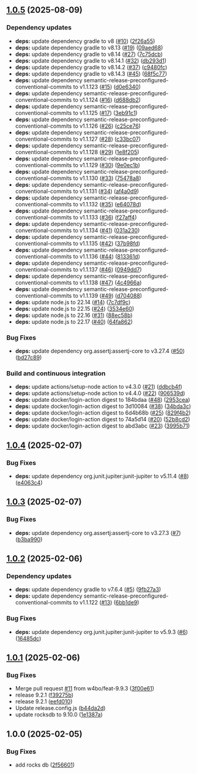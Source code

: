## [1.0.5](https://github.com/w4bo/docker-rocksdb/compare/1.0.4...1.0.5) (2025-08-09)

### Dependency updates

* **deps:** update dependency gradle to v8 ([#10](https://github.com/w4bo/docker-rocksdb/issues/10)) ([2f26a55](https://github.com/w4bo/docker-rocksdb/commit/2f26a555540f6f8ec0510acb46c707e89307311b))
* **deps:** update dependency gradle to v8.13 ([#19](https://github.com/w4bo/docker-rocksdb/issues/19)) ([09aed68](https://github.com/w4bo/docker-rocksdb/commit/09aed68f500c3b424790a7f5a4492377f4e7455a))
* **deps:** update dependency gradle to v8.14 ([#27](https://github.com/w4bo/docker-rocksdb/issues/27)) ([7c75dcb](https://github.com/w4bo/docker-rocksdb/commit/7c75dcb0804cfb1f992325fc96f211ad0a1355bc))
* **deps:** update dependency gradle to v8.14.1 ([#32](https://github.com/w4bo/docker-rocksdb/issues/32)) ([db293d1](https://github.com/w4bo/docker-rocksdb/commit/db293d15be7edd04f3da8d92de61180d4e603af9))
* **deps:** update dependency gradle to v8.14.2 ([#37](https://github.com/w4bo/docker-rocksdb/issues/37)) ([c9480fc](https://github.com/w4bo/docker-rocksdb/commit/c9480fc36d8777ec92a2789af98ac5a7ecd40254))
* **deps:** update dependency gradle to v8.14.3 ([#45](https://github.com/w4bo/docker-rocksdb/issues/45)) ([68f5c77](https://github.com/w4bo/docker-rocksdb/commit/68f5c773372dbc5e70a601a6fd8c899b3dc5f1db))
* **deps:** update dependency semantic-release-preconfigured-conventional-commits to v1.1.123 ([#15](https://github.com/w4bo/docker-rocksdb/issues/15)) ([d0e6340](https://github.com/w4bo/docker-rocksdb/commit/d0e6340d3ebe287f75503628c102bd78e5fb5a0f))
* **deps:** update dependency semantic-release-preconfigured-conventional-commits to v1.1.124 ([#16](https://github.com/w4bo/docker-rocksdb/issues/16)) ([d688db2](https://github.com/w4bo/docker-rocksdb/commit/d688db218d25eefbc9e3ffb426793f5c427683e5))
* **deps:** update dependency semantic-release-preconfigured-conventional-commits to v1.1.125 ([#17](https://github.com/w4bo/docker-rocksdb/issues/17)) ([3eb91c1](https://github.com/w4bo/docker-rocksdb/commit/3eb91c1082ebba7c9a1a2d816b6c96b32dc2a3d8))
* **deps:** update dependency semantic-release-preconfigured-conventional-commits to v1.1.126 ([#26](https://github.com/w4bo/docker-rocksdb/issues/26)) ([c25ce76](https://github.com/w4bo/docker-rocksdb/commit/c25ce765c427b3aa8bf7b7c241b91a6a1367962e))
* **deps:** update dependency semantic-release-preconfigured-conventional-commits to v1.1.127 ([#28](https://github.com/w4bo/docker-rocksdb/issues/28)) ([c33bc07](https://github.com/w4bo/docker-rocksdb/commit/c33bc07d03c336e213bba8708547caa651ce036d))
* **deps:** update dependency semantic-release-preconfigured-conventional-commits to v1.1.128 ([#29](https://github.com/w4bo/docker-rocksdb/issues/29)) ([1e8f205](https://github.com/w4bo/docker-rocksdb/commit/1e8f205a7f4c2629967a9021c41eb07bb74b6164))
* **deps:** update dependency semantic-release-preconfigured-conventional-commits to v1.1.129 ([#30](https://github.com/w4bo/docker-rocksdb/issues/30)) ([9e0ec1b](https://github.com/w4bo/docker-rocksdb/commit/9e0ec1b1638e317d8abc958dab6477afeb52975e))
* **deps:** update dependency semantic-release-preconfigured-conventional-commits to v1.1.130 ([#33](https://github.com/w4bo/docker-rocksdb/issues/33)) ([75478a8](https://github.com/w4bo/docker-rocksdb/commit/75478a805eb505ca2b59e05afccd9a350d853d94))
* **deps:** update dependency semantic-release-preconfigured-conventional-commits to v1.1.131 ([#34](https://github.com/w4bo/docker-rocksdb/issues/34)) ([af4a0d9](https://github.com/w4bo/docker-rocksdb/commit/af4a0d96d0998f633744eff082a076ec35900373))
* **deps:** update dependency semantic-release-preconfigured-conventional-commits to v1.1.132 ([#35](https://github.com/w4bo/docker-rocksdb/issues/35)) ([e64078d](https://github.com/w4bo/docker-rocksdb/commit/e64078d09a3b8e573dd9c88b014e7c9b18ed039d))
* **deps:** update dependency semantic-release-preconfigured-conventional-commits to v1.1.133 ([#36](https://github.com/w4bo/docker-rocksdb/issues/36)) ([f27aff4](https://github.com/w4bo/docker-rocksdb/commit/f27aff4539d50407f276020781abb506606244bb))
* **deps:** update dependency semantic-release-preconfigured-conventional-commits to v1.1.134 ([#41](https://github.com/w4bo/docker-rocksdb/issues/41)) ([031a230](https://github.com/w4bo/docker-rocksdb/commit/031a2301f26a551f5358031ea94418ea60ead8e0))
* **deps:** update dependency semantic-release-preconfigured-conventional-commits to v1.1.135 ([#42](https://github.com/w4bo/docker-rocksdb/issues/42)) ([37b98fd](https://github.com/w4bo/docker-rocksdb/commit/37b98fdf2a7449da8f49364288c7046a6a954d6c))
* **deps:** update dependency semantic-release-preconfigured-conventional-commits to v1.1.136 ([#44](https://github.com/w4bo/docker-rocksdb/issues/44)) ([813361d](https://github.com/w4bo/docker-rocksdb/commit/813361dd623a07c8a7f649e7664a776f86b1c6bf))
* **deps:** update dependency semantic-release-preconfigured-conventional-commits to v1.1.137 ([#46](https://github.com/w4bo/docker-rocksdb/issues/46)) ([0949dd7](https://github.com/w4bo/docker-rocksdb/commit/0949dd7e4a7c064fe913049bb6077fee9dc19171))
* **deps:** update dependency semantic-release-preconfigured-conventional-commits to v1.1.138 ([#47](https://github.com/w4bo/docker-rocksdb/issues/47)) ([4c4966a](https://github.com/w4bo/docker-rocksdb/commit/4c4966a3663a0f9f167898ca44f9ccb4af8f01ba))
* **deps:** update dependency semantic-release-preconfigured-conventional-commits to v1.1.139 ([#49](https://github.com/w4bo/docker-rocksdb/issues/49)) ([d704088](https://github.com/w4bo/docker-rocksdb/commit/d704088f77fe250a2adcbbcb433db760b417a247))
* **deps:** update node.js to 22.14 ([#14](https://github.com/w4bo/docker-rocksdb/issues/14)) ([7c7df9c](https://github.com/w4bo/docker-rocksdb/commit/7c7df9c6f50719fc2ef54e276378f2a9b1eabfe0))
* **deps:** update node.js to 22.15 ([#24](https://github.com/w4bo/docker-rocksdb/issues/24)) ([3534e60](https://github.com/w4bo/docker-rocksdb/commit/3534e603747d549e30b5859ab466b28d89896132))
* **deps:** update node.js to 22.16 ([#31](https://github.com/w4bo/docker-rocksdb/issues/31)) ([88ec58b](https://github.com/w4bo/docker-rocksdb/commit/88ec58b7dfa13f477db9b8776302638118656252))
* **deps:** update node.js to 22.17 ([#40](https://github.com/w4bo/docker-rocksdb/issues/40)) ([64fa862](https://github.com/w4bo/docker-rocksdb/commit/64fa862485f2a08892d9d038ff8116b1daee73ff))

### Bug Fixes

* **deps:** update dependency org.assertj:assertj-core to v3.27.4 ([#50](https://github.com/w4bo/docker-rocksdb/issues/50)) ([bd27c89](https://github.com/w4bo/docker-rocksdb/commit/bd27c89924dc0efa09276066a2e3b033dc6fff2a))

### Build and continuous integration

* **deps:** update actions/setup-node action to v4.3.0 ([#21](https://github.com/w4bo/docker-rocksdb/issues/21)) ([ddbcb4f](https://github.com/w4bo/docker-rocksdb/commit/ddbcb4f145bd6593209238e5fcfb2669b2c08ea5))
* **deps:** update actions/setup-node action to v4.4.0 ([#22](https://github.com/w4bo/docker-rocksdb/issues/22)) ([906539d](https://github.com/w4bo/docker-rocksdb/commit/906539d92c013a2a3d2049b9f272c27879eb1feb))
* **deps:** update docker/login-action digest to 184bdaa ([#48](https://github.com/w4bo/docker-rocksdb/issues/48)) ([2953cea](https://github.com/w4bo/docker-rocksdb/commit/2953ceaa1ad524ca3a151342b3884b156b410283))
* **deps:** update docker/login-action digest to 3d10084 ([#38](https://github.com/w4bo/docker-rocksdb/issues/38)) ([34bda3c](https://github.com/w4bo/docker-rocksdb/commit/34bda3c610622077907764db9729917a1326d01d))
* **deps:** update docker/login-action digest to 6d4b68b ([#25](https://github.com/w4bo/docker-rocksdb/issues/25)) ([829f4b2](https://github.com/w4bo/docker-rocksdb/commit/829f4b295cadd788d37eb1c1edc52262b9dde9ed))
* **deps:** update docker/login-action digest to 74a5d14 ([#20](https://github.com/w4bo/docker-rocksdb/issues/20)) ([52b8cd2](https://github.com/w4bo/docker-rocksdb/commit/52b8cd2117fc4fe6944dbc9f5bb8df2088b2759b))
* **deps:** update docker/login-action digest to abd3abc ([#23](https://github.com/w4bo/docker-rocksdb/issues/23)) ([3995b71](https://github.com/w4bo/docker-rocksdb/commit/3995b71d56da1cf1121c84ca3aba06328e28c597))

## [1.0.4](https://github.com/w4bo/docker-rocksdb/compare/1.0.3...1.0.4) (2025-02-07)

### Bug Fixes

* **deps:** update dependency org.junit.jupiter:junit-jupiter to v5.11.4 ([#8](https://github.com/w4bo/docker-rocksdb/issues/8)) ([e4063c4](https://github.com/w4bo/docker-rocksdb/commit/e4063c49458db3719e1f9cfd792e5c5fadbc25fd))

## [1.0.3](https://github.com/w4bo/docker-rocksdb/compare/1.0.2...1.0.3) (2025-02-07)

### Bug Fixes

* **deps:** update dependency org.assertj:assertj-core to v3.27.3 ([#7](https://github.com/w4bo/docker-rocksdb/issues/7)) ([b3ba990](https://github.com/w4bo/docker-rocksdb/commit/b3ba990cb3b13e8f6f3b68481dc6c6aeab4ff1e6))

## [1.0.2](https://github.com/w4bo/docker-rocksdb/compare/1.0.1...1.0.2) (2025-02-06)

### Dependency updates

* **deps:** update dependency gradle to v7.6.4 ([#5](https://github.com/w4bo/docker-rocksdb/issues/5)) ([9fb27a3](https://github.com/w4bo/docker-rocksdb/commit/9fb27a32107123e7873852828835b185c8c1dc03))
* **deps:** update dependency semantic-release-preconfigured-conventional-commits to v1.1.122 ([#13](https://github.com/w4bo/docker-rocksdb/issues/13)) ([6bb1de9](https://github.com/w4bo/docker-rocksdb/commit/6bb1de9e8ccfc29fbe30c735e60b202627b8f80d))

### Bug Fixes

* **deps:** update dependency org.junit.jupiter:junit-jupiter to v5.9.3 ([#6](https://github.com/w4bo/docker-rocksdb/issues/6)) ([16485dc](https://github.com/w4bo/docker-rocksdb/commit/16485dc84b8e35e6c65f43d4625e3697dace9c90))

## [1.0.1](https://github.com/w4bo/docker-rocksdb/compare/1.0.0...1.0.1) (2025-02-06)

### Bug Fixes

* Merge pull request [#11](https://github.com/w4bo/docker-rocksdb/issues/11) from w4bo/feat-9.9.3 ([3f00e61](https://github.com/w4bo/docker-rocksdb/commit/3f00e616c2ca53cbcd8b2f27c4b6a995a8c60ade))
* release 9.2.1 ([f39275b](https://github.com/w4bo/docker-rocksdb/commit/f39275bdf3edf8ac93300bb0f3b5ad389c1bc48b))
* release 9.2.1 ([eefd010](https://github.com/w4bo/docker-rocksdb/commit/eefd010692e01323822f2c0dc4acefbdd91d6346))
* Update release.config.js ([b44da2d](https://github.com/w4bo/docker-rocksdb/commit/b44da2d53ae79cd4638e99720a672dd33243b887))
* update rocksdb to 9.10.0 ([1e1387a](https://github.com/w4bo/docker-rocksdb/commit/1e1387aa94498896ed35c2d6c62f96e8db346846))

## 1.0.0 (2025-02-05)

### Bug Fixes

* add rocks db ([2f56601](https://github.com/w4bo/docker-rocksdb/commit/2f56601922cf67adfd4fbd5fe8116d87384335b2))
